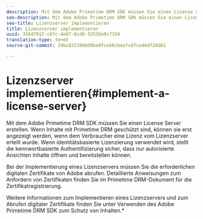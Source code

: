 ```yaml
---
description: Mit dem Adobe Primetime DRM SDK müssen Sie einen License Server erstellen. Wenn Inhalte mit Primetime DRM geschützt sind, können sie erst angezeigt werden, wenn dem Verbraucher eine Lizenz vom Lizenzserver erteilt wurde. Wenn identitätsbasierte Lizenzierung verwendet wird, stellt die kennwortbasierte Authentifizierung sicher, dass nur autorisierte Ansichten Inhalte öffnen und bereitstellen können.
seo-description: Mit dem Adobe Primetime DRM SDK müssen Sie einen License Server erstellen. Wenn Inhalte mit Primetime DRM geschützt sind, können sie erst angezeigt werden, wenn dem Verbraucher eine Lizenz vom Lizenzserver erteilt wurde. Wenn identitätsbasierte Lizenzierung verwendet wird, stellt die kennwortbasierte Authentifizierung sicher, dass nur autorisierte Ansichten Inhalte öffnen und bereitstellen können.
seo-title: Lizenzserver implementieren
title: Lizenzserver implementieren
uuid: 35647912-c87c-4e67-8cd0-32536a9c71b9
translation-type: tm+mt
source-git-commit: 29bc8323460d9be0fce66cbea7c6fce46df20d61

---
```



# Lizenzserver implementieren{#implement-a-license-server}

Mit dem Adobe Primetime DRM SDK müssen Sie einen License Server erstellen. Wenn Inhalte mit Primetime DRM geschützt sind, können sie erst angezeigt werden, wenn dem Verbraucher eine Lizenz vom Lizenzserver erteilt wurde. Wenn identitätsbasierte Lizenzierung verwendet wird, stellt die kennwortbasierte Authentifizierung sicher, dass nur autorisierte Ansichten Inhalte öffnen und bereitstellen können.

Bei der Implementierung eines Lizenzservers müssen Sie die erforderlichen digitalen Zertifikate von Adobe abrufen. Detaillierte Anweisungen zum Anfordern von Zertifikaten finden Sie im Primetime DRM-Dokument für die Zertifikatregistrierung.

Weitere Informationen zum Implementieren eines Lizenzservers und zum Abrufen digitaler Zertifikate finden Sie unter Verwenden des Adobe Primetime DRM SDK zum Schutz von Inhalten.*

